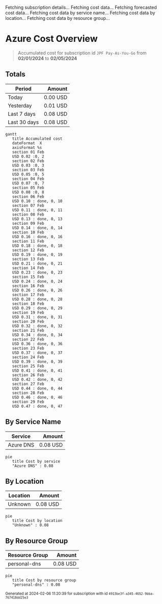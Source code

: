 Fetching subscription details...
Fetching cost data...
Fetching forecasted cost data...
Fetching cost data by service name...
Fetching cost data by location...
Fetching cost data by resource group...
# Azure Cost Overview

> Accumulated cost for subscription id `JPF Pay-As-You-Go` from **02/01/2024** to **02/05/2024**

## Totals

|Period|Amount|
|---|---:|
|Today|0.00 USD|
|Yesterday|0.01 USD|
|Last 7 days|0.08 USD|
|Last 30 days|0.08 USD|

```mermaid
gantt
   title Accumulated cost
   dateFormat  X
   axisFormat %s
   section 01 Feb
   USD 0.02 :0, 2
   section 02 Feb
   USD 0.03 :0, 3
   section 03 Feb
   USD 0.05 :0, 5
   section 04 Feb
   USD 0.07 :0, 7
   section 05 Feb
   USD 0.08 :0, 8
   section 06 Feb
   USD 0.10 : done, 0, 10
   section 07 Feb
   USD 0.11 : done, 0, 11
   section 08 Feb
   USD 0.13 : done, 0, 13
   section 09 Feb
   USD 0.14 : done, 0, 14
   section 10 Feb
   USD 0.16 : done, 0, 16
   section 11 Feb
   USD 0.18 : done, 0, 18
   section 12 Feb
   USD 0.19 : done, 0, 19
   section 13 Feb
   USD 0.21 : done, 0, 21
   section 14 Feb
   USD 0.23 : done, 0, 23
   section 15 Feb
   USD 0.24 : done, 0, 24
   section 16 Feb
   USD 0.26 : done, 0, 26
   section 17 Feb
   USD 0.28 : done, 0, 28
   section 18 Feb
   USD 0.29 : done, 0, 29
   section 19 Feb
   USD 0.31 : done, 0, 31
   section 20 Feb
   USD 0.32 : done, 0, 32
   section 21 Feb
   USD 0.34 : done, 0, 34
   section 22 Feb
   USD 0.36 : done, 0, 36
   section 23 Feb
   USD 0.37 : done, 0, 37
   section 24 Feb
   USD 0.39 : done, 0, 39
   section 25 Feb
   USD 0.41 : done, 0, 41
   section 26 Feb
   USD 0.42 : done, 0, 42
   section 27 Feb
   USD 0.44 : done, 0, 44
   section 28 Feb
   USD 0.46 : done, 0, 46
   section 29 Feb
   USD 0.47 : done, 0, 47
```

## By Service Name

|Service|Amount|
|---|---:|
|Azure DNS|0.08 USD|

```mermaid
pie
   title Cost by service
   "Azure DNS" : 0.08
```

## By Location

|Location|Amount|
|---|---:|
|Unknown|0.08 USD|

```mermaid
pie
   title Cost by location
   "Unknown" : 0.08
```

## By Resource Group

|Resource Group|Amount|
|---|---:|
|personal-dns|0.08 USD|

```mermaid
pie
   title Cost by resource group
   "personal-dns" : 0.08
```

<sup>Generated at 2024-02-06 11:20:39 for subscription with id `4913be3f-a345-4652-9bba-767418dd25e3`</sup>
